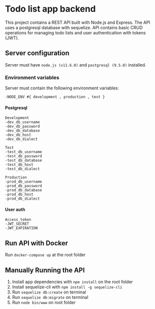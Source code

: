 # Todo list app backend

This project contains a REST API built with Node.js and Express. The API uses a postgresql database with sequelize. API contains basic CRUD operations for managing todo lists and user authentication with tokens (JWT).

## Server configuration
Server must have `node.js (v11.6.0)` and `postgresql (9.5.0)` installed.

### Environment variables
Server must contain the following environment variables:
    
    -NODE_ENV #{ development , production , test }

#### Postgresql
    Development
    -dev_db_username
    -dev_db_password
    -dev_db_database
    -dev_db_host
    -dev_db_dialect
    
    Test
    -test_db_username
    -test_db_password
    -test_db_database
    -test_db_host
    -test_db_dialect

    Production
    -prod_db_username
    -prod_db_password
    -prod_db_database
    -prod_db_host
    -prod_db_dialect

#### User auth
    Access_token
    -JWT_SECRET
    -JWT_EXPIRATION

## Run API with Docker
Run `docker-compose up` at the root folder

## Manually Running the API
1. Install app dependencies with `npm install` on the root folder
1. Install sequelize-cli with `npm install -g sequelize-cli`
1. Run `sequelize db:create` on terminal
1. Run `sequelize db:migrate` on terminal
1. Run `node bin/www` on root folder
